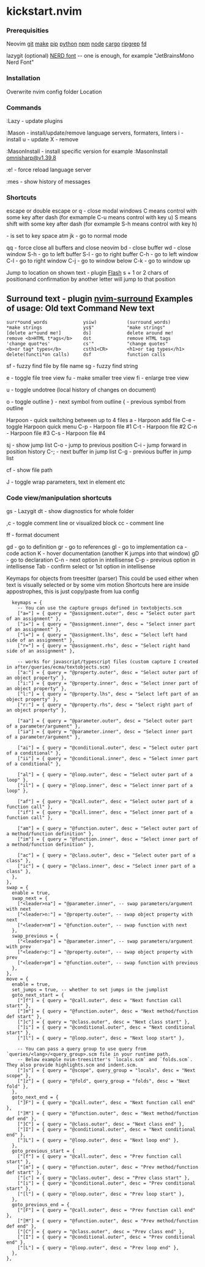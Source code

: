 # kickstart.nvim

### Prerequisities
Neovim
[git](https://cli.github.com/)
[make](https://www.gnu.org/software/make/)
[pip](https://pypi.org/project/pip/)
[python](https://www.python.org/)
[npm](https://npmjs.com/)
[node](https://nodejs.org/)
[cargo](https://www.rust-lang.org/tools/install)
[ripgrep](https://github.com/BurntSushi/ripgrep)
[fd](https://github.com/sharkdp/fd) 

lazygit (optional)
[NERD font](https://www.nerdfonts.com/) -- one is enough, for example "JetBrainsMono Nerd Font"

### Installation
Overwrite nvim config folder
Location

### Commands
:Lazy - update plugins

:Mason - install/update/remove language servers, formaters, linters
  i - install
  u - update
  X - remove

:MasonInstall - install specific version
  for example :MasonInstall omnisharp@v1.39.8

:e! - force reload language server

:mes - show history of messages

### Shortcuts
escape or double escape or q - close modal windows
C means control with some key after dash (for exmample C-u means control with key u) 
S means shift with some key after dash (for exmample S-h means control with key h) 

<leader> - is set to key space atm
jk - go to normal mode

<leader>qq - force close all buffers and close neovim
<leader>bd - close buffer
<leader>wd - close window
S-h - go to left buffer
S-l - go to right buffer
C-h - go to left window
C-l - go to right window
C-j - go to window below
C-k - go to window up

Jump to location on shown text - plugin [Flash](https://github.com/folke/flash.nvim)
s + 1 or 2 chars of positionand confirmation by another letter will jump to that position

Surround text - plugin [nvim-surround](https://github.com/kylechui/nvim-surround)
Examples of usage:
    Old text                    Command         New text
--------------------------------------------------------------------------------
    surr*ound_words             ysiw)           (surround_words)
    *make strings               ys$"            "make strings"
    [delete ar*ound me!]        ds]             delete around me!
    remove <b>HTML t*ags</b>    dst             remove HTML tags
    'change quot*es'            cs'"            "change quotes"
    <b>or tag* types</b>        csth1<CR>       <h1>or tag types</h1>
    delete(functi*on calls)     dsf             function calls



<leader>sf - fuzzy find file by file name 
<leader>sg - fuzzy find string

<leader>e - toggle file tree view
<leader>fu - make smaller tree view
<leader>fi - enlarge tree view

<leader>u - toggle undotree (local history of changes on document)

<leader>o - toggle outline
} - next symbol from outline
{ - previous symbol from outline

Harpoon - quick switching between up to 4 files
<leader>a - Harpoon add file 
C-e - toggle Harpoon quick menu
C-p - Harpoon file #1
C-t - Harpoon file #2
C-n - Harpoon file #3
C-s - Harpoon file #4

<leader>sj - show jump list
C-o - jump to previous position 
C-i - jump forward in position history
C-; - next buffer in jump list
C-g - previous buffer in jump list

<leader>cf - show file path

<leader>J - toggle wrap parameters, text in element etc


### Code view/manipulation shortcuts

<leader>gs - Lazygit
<leader>dt - show diagnostics for whole folder

,c - toggle comment line or visualized block
<leader>cc - comment line

<leader>ff - format document

gd - go to definition
gr - go to references
gI - go to implementation
<leader>ca - code action
K - hover documentation (another K jumps into that window)
gD - go to declaration
C-n - next option in intellisense
C-p - previous option in intellisense
Tab - confirm select or 1st option in intellisense

Keymaps for objects from treesitter (parser)
This could be used either when text is visually selected or by some vim motion
Shortcuts here are inside appostrophes, this is just copy/paste from lua config

      keymaps = {
        -- You can use the capture groups defined in textobjects.scm
        ["a="] = { query = "@assignment.outer", desc = "Select outer part of an assignment" },
        ["i="] = { query = "@assignment.inner", desc = "Select inner part of an assignment" },
        ["l="] = { query = "@assignment.lhs", desc = "Select left hand side of an assignment" },
        ["r="] = { query = "@assignment.rhs", desc = "Select right hand side of an assignment" },

        -- works for javascript/typescript files (custom capture I created in after/queries/ecma/textobjects.scm)
        ["a:"] = { query = "@property.outer", desc = "Select outer part of an object property" },
        ["i:"] = { query = "@property.inner", desc = "Select inner part of an object property" },
        ["l:"] = { query = "@property.lhs", desc = "Select left part of an object property" },
        ["r:"] = { query = "@property.rhs", desc = "Select right part of an object property" },

        ["aa"] = { query = "@parameter.outer", desc = "Select outer part of a parameter/argument" },
        ["ia"] = { query = "@parameter.inner", desc = "Select inner part of a parameter/argument" },

        ["ai"] = { query = "@conditional.outer", desc = "Select outer part of a conditional" },
        ["ii"] = { query = "@conditional.inner", desc = "Select inner part of a conditional" },

        ["al"] = { query = "@loop.outer", desc = "Select outer part of a loop" },
        ["il"] = { query = "@loop.inner", desc = "Select inner part of a loop" },

        ["af"] = { query = "@call.outer", desc = "Select outer part of a function call" },
        ["if"] = { query = "@call.inner", desc = "Select inner part of a function call" },

        ["am"] = { query = "@function.outer", desc = "Select outer part of a method/function definition" },
        ["im"] = { query = "@function.inner", desc = "Select inner part of a method/function definition" },

        ["ac"] = { query = "@class.outer", desc = "Select outer part of a class" },
        ["ic"] = { query = "@class.inner", desc = "Select inner part of a class" },
      },
    },
    swap = {
      enable = true,
      swap_next = {
        ["<leader>na"] = "@parameter.inner", -- swap parameters/argument with next
        ["<leader>n:"] = "@property.outer", -- swap object property with next
        ["<leader>nm"] = "@function.outer", -- swap function with next
      },
      swap_previous = {
        ["<leader>pa"] = "@parameter.inner", -- swap parameters/argument with prev
        ["<leader>p:"] = "@property.outer", -- swap object property with prev
        ["<leader>pm"] = "@function.outer", -- swap function with previous
      },
    },
    move = {
      enable = true,
      set_jumps = true, -- whether to set jumps in the jumplist
      goto_next_start = {
        ["]f"] = { query = "@call.outer", desc = "Next function call start" },
        ["]m"] = { query = "@function.outer", desc = "Next method/function def start" },
        ["]c"] = { query = "@class.outer", desc = "Next class start" },
        ["]i"] = { query = "@conditional.outer", desc = "Next conditional start" },
        ["]l"] = { query = "@loop.outer", desc = "Next loop start" },

        -- You can pass a query group to use query from `queries/<lang>/<query_group>.scm file in your runtime path.
        -- Below example nvim-treesitter's `locals.scm` and `folds.scm`. They also provide highlights.scm and indent.scm.
        ["]s"] = { query = "@scope", query_group = "locals", desc = "Next scope" },
        ["]z"] = { query = "@fold", query_group = "folds", desc = "Next fold" },
      },
      goto_next_end = {
        ["]F"] = { query = "@call.outer", desc = "Next function call end" },
        ["]M"] = { query = "@function.outer", desc = "Next method/function def end" },
        ["]C"] = { query = "@class.outer", desc = "Next class end" },
        ["]I"] = { query = "@conditional.outer", desc = "Next conditional end" },
        ["]L"] = { query = "@loop.outer", desc = "Next loop end" },
      },
      goto_previous_start = {
        ["[f"] = { query = "@call.outer", desc = "Prev function call start" },
        ["[m"] = { query = "@function.outer", desc = "Prev method/function def start" },
        ["[c"] = { query = "@class.outer", desc = "Prev class start" },
        ["[i"] = { query = "@conditional.outer", desc = "Prev conditional start" },
        ["[l"] = { query = "@loop.outer", desc = "Prev loop start" },
      },
      goto_previous_end = {
        ["[F"] = { query = "@call.outer", desc = "Prev function call end" },
        ["[M"] = { query = "@function.outer", desc = "Prev method/function def end" },
        ["[C"] = { query = "@class.outer", desc = "Prev class end" },
        ["[I"] = { query = "@conditional.outer", desc = "Prev conditional end" },
        ["[L"] = { query = "@loop.outer", desc = "Prev loop end" },
      },
    },




